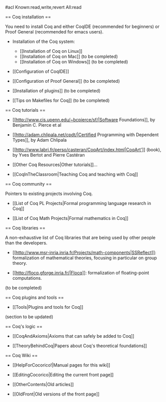 #acl Known:read,write,revert All:read

== Coq installation ==

You need to install Coq and either CoqIDE (recommended for beginners) or Proof General (recommended for emacs users).

 * Installation of the Coq system:
   * [[Installation of Coq on Linux]]
   * [[Installation of Coq on Mac]] (to be completed)
   * [[Installation of Coq on Windows]] (to be completed)

 * [[Configuration of CoqIDE]] 

 * [[Configuration of Proof General]] (to be completed)

 * [[Installation of plugins]] (to be completed)

 * [[Tips on Makefiles for Coq]] (to be completed)


== Coq tutorials ==

 * [[http://www.cis.upenn.edu/~bcpierce/sf/|Software Foundations]], by Benjamin C. Pierce et al

 * [[http://adam.chlipala.net/cpdt/|Certified Programming with Dependent Types]], by Adam Chlipala 

 * [[http://www.labri.fr/perso/casteran/CoqArt/index.html|CoqArt']] (book), by Yves Bertot and Pierre Castéran

 * [[Other Coq Resources|Other tutorials]]...

 * [[CoqInTheClassroom|Teaching Coq and teaching with Coq]]


== Coq community ==

Pointers to existing projects involving Coq.

 * [[List of Coq PL Projects|Formal programming language research in Coq]]

 * [[List of Coq Math Projects|Formal mathematics in Coq]]


== Coq libraries ==

A non-exhaustive list of Coq libraries that are being used by other people than the developers.

 * [[http://www.msr-inria.inria.fr/Projects/math-components|SSReflect]]: formalization of mathematical theories, focusing in particular on group theory.

 * [[http://flocq.gforge.inria.fr/|Flocq]]: formalization of floating-point computations.

(to be completed)


== Coq plugins and tools ==

 * [[Tools|Plugins and tools for Coq]]

(section to be updated)

== Coq's logic ==

 * [[CoqAndAxioms|Axioms that can safely be added to Coq]]

 * [[TheoryBehindCoq|Papers about Coq's theoretical foundations]]


== Coq Wiki ==

 * [[HelpForCocorico!|Manual pages for this wiki]]

 * [[EditingCocorico|Editing the current front page]]

 * [[OtherContents|Old articles]] 

 * [[OldFront|Old versions of the front page]]
